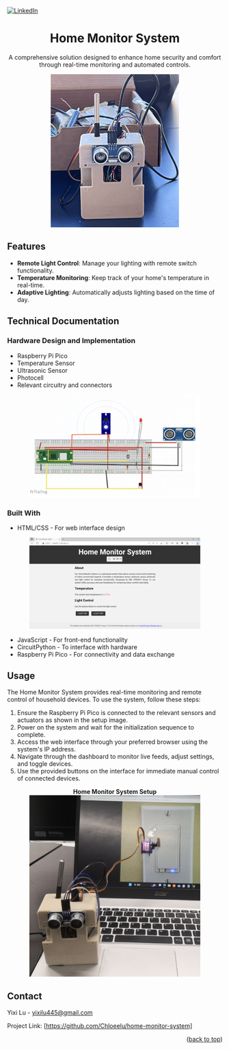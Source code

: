 <a name="readme-top"></a>


[![LinkedIn][linkedin-shield]][linkedin-url]



<!-- PROJECT LOGO -->
<div align="center">

# Home Monitor System
A comprehensive solution designed to enhance home security and comfort through real-time monitoring and automated controls.

<img src="images/1.png" alt="screenshort" width="300">
</div>

## Features
- **Remote Light Control**: Manage your lighting with remote switch functionality.
- **Temperature Monitoring**: Keep track of your home's temperature in real-time.
- **Adaptive Lighting**: Automatically adjusts lighting based on the time of day.

## Technical Documentation

### Hardware Design and Implementation

- Raspberry Pi Pico
- Temperature Sensor
- Ultrasonic Sensor
- Photocell
- Relevant circuitry and connectors
<div align="center">
  <img src="images/4.png" alt="screenshort4" width="400">
</div>

### Built With

- HTML/CSS - For web interface design
<div align="center">
<img src="images/3.png" alt="screenshort3" width="400">
</div>

- JavaScript - For front-end functionality
- CircuitPython - To interface with hardware
- Raspberry Pi Pico - For connectivity and data exchange

## Usage

The Home Monitor System provides real-time monitoring and remote control of household devices. To use the system, follow these steps:

1. Ensure the Raspberry Pi Pico is connected to the relevant sensors and actuators as shown in the setup image.
2. Power on the system and wait for the initialization sequence to complete.
3. Access the web interface through your preferred browser using the system's IP address.
4. Navigate through the dashboard to monitor live feeds, adjust settings, and toggle devices.
5. Use the provided buttons on the interface for immediate manual control of connected devices.


<div align="center">
<strong>Home Monitor System Setup</strong>
<br>
<img src="images/2.png" alt="screenshort3" width="400">
</div>

## Contact

Yixi Lu - yixilu445@gmail.com

Project Link: [https://github.com/Chloeelu/home-monitor-system]

<p align="right">(<a href="#readme-top">back to top</a>)</p>

[linkedin-shield]: https://img.shields.io/badge/-LinkedIn-black.svg?style=for-the-badge&logo=linkedin&colorB=555
[linkedin-url]: https://www.linkedin.com/in/yixilu03/
[Next.js]: https://img.shields.io/badge/next.js-000000?style=for-the-badge&logo=nextdotjs&logoColor=white
